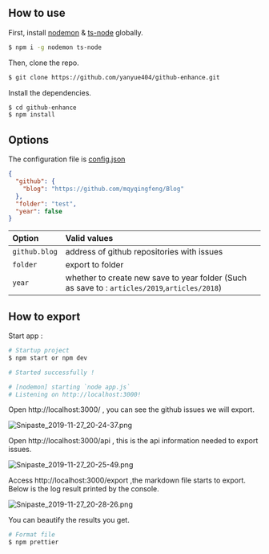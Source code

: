 ## How to use

First, install [nodemon](https://github.com/remy/nodemon) & [ts-node](https://github.com/TypeStrong/ts-node/) globally.

```bash
$ npm i -g nodemon ts-node
```

Then, clone the repo.

```bash
$ git clone https://github.com/yanyue404/github-enhance.git
```

Install the dependencies.

```bash
$ cd github-enhance
$ npm install
```

## Options

The configuration file is [config.json](./config/config.json)

```json
{
  "github": {
    "blog": "https://github.com/mqyqingfeng/Blog"
  },
  "folder": "test",
  "year": false
}
```

| Option        | Valid values                                                                                  |
| :------------ | :-------------------------------------------------------------------------------------------- |
| `github.blog` | address of github repositories with issues                                                    |
| `folder`      | export to folder                                                                              |
| `year`        | whether to create new save to year folder (Such as save to : `articles/2019`,`articles/2018`) |

## How to export

Start app :

```bash
# Startup project
$ npm start or npm dev

# Started successfully !

# [nodemon] starting `node app.js`
# Listening on http://localhost:3000!
```

Open http://localhost:3000/ , you can see the github issues we will export.

![Snipaste_2019-11-27_20-24-37.png](http://ww1.sinaimg.cn/large/df551ea5ly1g9cvco38c6j21d00qbgp3.jpg)

Open http://localhost:3000/api , this is the api information needed to export issues.

![Snipaste_2019-11-27_20-25-49.png](http://ww1.sinaimg.cn/large/df551ea5ly1g9cvdamsj1j20tz0rd0te.jpg)

Access http://localhost:3000/export ,the markdown file starts to export. Below is the log result printed by the console.

![Snipaste_2019-11-27_20-28-26.png](http://ww1.sinaimg.cn/large/df551ea5ly1g9cve5zcs4j20qq0s8q8f.jpg)

You can beautify the results you get.

```bash
# Format file
$ npm prettier
```
